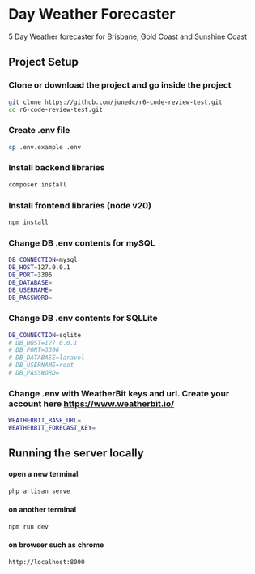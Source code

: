 # Day Weather Forecaster

5 Day Weather forecaster for Brisbane, Gold Coast and Sunshine Coast

## Project Setup

### Clone or download the project and  go inside the project

```sh
git clone https://github.com/junedc/r6-code-review-test.git
cd r6-code-review-test.git
```

### Create .env file

```sh
cp .env.example .env
```

### Install backend libraries

```sh
composer install
```

### Install frontend libraries (node v20)

```sh
npm install
```

### Change DB .env contents for mySQL

```sh
DB_CONNECTION=mysql
DB_HOST=127.0.0.1
DB_PORT=3306
DB_DATABASE=
DB_USERNAME=
DB_PASSWORD=
```

### Change DB .env contents for SQLLite

```sh
DB_CONNECTION=sqlite
# DB_HOST=127.0.0.1
# DB_PORT=3306
# DB_DATABASE=laravel
# DB_USERNAME=root
# DB_PASSWORD=
```

### Change .env with WeatherBit keys and url. Create your account here https://www.weatherbit.io/

```sh
WEATHERBIT_BASE_URL=
WEATHERBIT_FORECAST_KEY=
```

## Running the server locally

#### open a new terminal

```sh
php artisan serve
```

#### on another terminal

```sh
npm run dev
```

#### on browser such as chrome

```sh
http://localhost:8000
```
